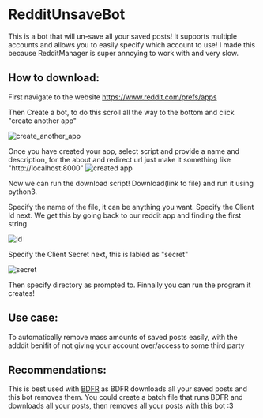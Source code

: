 # RedditUnsaveBot
This is a bot that will un-save all your saved posts! It supports multiple accounts and allows you to easily specify which account to use!
I made this because RedditManager is super annoying to work with and very slow.

## How to download:
  First navigate to the website https://www.reddit.com/prefs/apps 
  
  Then Create a bot, to do this scroll all the way to the bottom and click "create another app"
  
  ![create_another_app](https://user-images.githubusercontent.com/113136419/209192264-f2a83c72-20ea-4fd7-acc0-7099b4d309d7.PNG)
  
  Once you have created your app, select script and provide a name and description, for the about and redirect url just make it something like "http://localhost:8000"
  ![created app](https://user-images.githubusercontent.com/113136419/209192738-eb8e4488-d592-4141-b1e3-e3c3a0830e26.PNG)

  Now we can run the download script! Download(link to file) and run it using python3.
  
  Specify the name of the file, it can be anything you want. 
  Specify the Client Id next. We get this by going back to our reddit app and finding the first string 
  
  ![id](https://user-images.githubusercontent.com/113136419/209193593-026d537a-72b4-4bda-8753-94ceee22ddbd.PNG)
  
  Specify the Client Secret next, this is labled as "secret" 
  
  ![secret](https://user-images.githubusercontent.com/113136419/209193699-a8a1465d-013e-45b7-a4b5-2025d2dc4a3f.PNG)
  
  Then specify directory as prompted to.
  Finnally you can run the program it creates!

  
## Use case:
  To automatically remove mass amounts of saved posts easily, with the adddit benifit of not giving your account over/access to some third party

## Recommendations:
  This is best used with [BDFR](https://github.com/aliparlakci/bulk-downloader-for-reddit) as BDFR downloads all your saved posts and this bot removes them. You could create a batch file that runs BDFR and downloads all your posts, then removes all your posts with this bot :3
